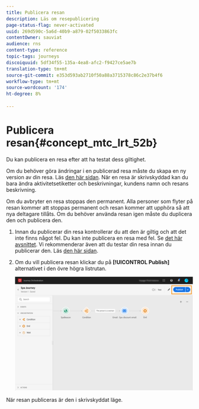 ```yaml
---
title: Publicera resan
description: Läs om resepublicering
page-status-flag: never-activated
uuid: 269d590c-5a6d-40b9-a879-02f5033863fc
contentOwner: sauviat
audience: rns
content-type: reference
topic-tags: journeys
discoiquuid: 5df34f55-135a-4ea8-afc2-f9427ce5ae7b
translation-type: tm+mt
source-git-commit: e353d593ab2710f50a88a3715378c86c2e37b4f6
workflow-type: tm+mt
source-wordcount: '174'
ht-degree: 8%

---
```



# Publicera resan{#concept_mtc_lrt_52b}

Du kan publicera en resa efter att ha testat dess giltighet.

Om du behöver göra ändringar i en publicerad resa måste du skapa en ny version av din resa. Läs [den här sidan](../building-journeys/journey-versions.md). När en resa är skrivskyddad kan du bara ändra aktivitetsetiketter och beskrivningar, kundens namn och resans beskrivning.

Om du avbryter en resa stoppas den permanent. Alla personer som flyter på resan kommer att stoppas permanent och resan kommer att upphöra så att nya deltagare tillåts. Om du behöver använda resan igen måste du duplicera den och publicera den.

1. Innan du publicerar din resa kontrollerar du att den är giltig och att det inte finns något fel. Du kan inte publicera en resa med fel. Se [det här avsnittet](../about/troubleshooting.md#section_h3q_kqk_fhb). Vi rekommenderar även att du testar din resa innan du publicerar den. Läs [den här sidan](../building-journeys/testing-the-journey.md).
1. Om du vill publicera resan klickar du på **[!UICONTROL Publish]** alternativet i den övre högra listrutan.

   ![](../assets/journeyuc1_18.png)

När resan publiceras är den i skrivskyddat läge.
